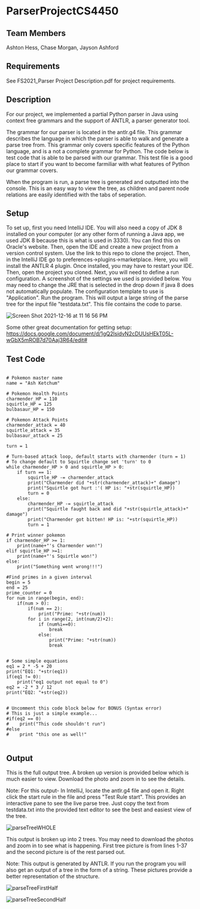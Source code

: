 # ParserProjectCS4450

## Team Members
Ashton Hess, Chase Morgan, Jayson Ashford

## Requirements
See FS2021_Parser Project Description.pdf for project requirements.

## Description 
For our project, we implemented a partial Python parser in Java using context free grammars and the support of ANTLR, a parser generator tool. 

The grammar for our parser is located in the antlr.g4 file. This grammar describes the language in which the parser is able to walk and generate a parse tree from. This grammar only covers specific features of the Python language, and is a not a complete grammar for Python. The code below is test code that is able to be parsed with our grammar. This test file is a good place to start if you want to become farmiliar with what features of Python our grammar covers.

When the program is run, a parse tree is generated and outputted into the console. This is an easy way to view the tree, as children and parent node relations are easily identified with the tabs of seperation. 

## Setup
To set up, first you need IntelliJ IDE.  You will also need a copy of JDK 8 installed on your computer (or any other form of running a Java app, we used JDK 8 because this is what is used in 3330). You can find this on Oracle's website. Then, open the IDE and create a new project from a version control system. Use the link to this repo to clone the project. Then, in the IntelliJ IDE go to preferences->plugins->marketplace. Here, you will install the ANTLR 4 plugin. Once installed, you may have to restart your IDE. Then, open the project you cloned. Next, you will need to define a run configuration. A screenshot of the settings we used is provided below. You may need to change the JRE that is selected in the drop down if java 8 does not automatically populate. The configuration template to use is "Application". Run the program. This will output a large string of the parse tree for the input file "testdata.txt". This file contains the code to parse. 


![Screen Shot 2021-12-16 at 11 16 56 PM](https://user-images.githubusercontent.com/79738205/146492896-85459564-77db-444d-87a9-638fcaefebf5.png)

Some other great documentation for getting setup:
https://docs.google.com/document/d/1gQ2lsidvN2cDUUsHEkT05L-wGbX5mROB7d70Aaj3R64/edit#


## Test Code

```

# Pokemon master name
name = "Ash Ketchum"

# Pokemon Health Points
charmender_HP = 110
squirtle_HP = 125
bulbasaur_HP = 150

# Pokemon Attack Points
charmender_attack = 40
squirtle_attack = 35
bulbasaur_attack = 25

turn = 1

# Turn-based attack loop, default starts with charmender (turn = 1)
# To change default to Squirtle change set 'turn' to 0
while charmender_HP > 0 and squirtle_HP > 0:
    if turn == 1:
        squirtle_HP -= charmender_attack
        print("Charmender did "+str(charmender_attack)+" damage")
        print("Squirtle got hurt :'( HP is: "+str(squirtle_HP))
        turn = 0
    else:
        charmender_HP -= squirtle_attack
        print("Squirtle faught back and did "+str(squirtle_attack)+" damage")
        print("Charmender got bitten! HP is: "+str(squirtle_HP))
        turn = 1

# Print winner pokemon
if charmender_HP >= 1:
    print(name+"'s Charmender won!")
elif squirtle_HP >=1:
    print(name+"'s Squirtle won!")
else:
    print("Something went wrong!!!")

#Find primes in a given interval
begin = 5
end = 25
prime_counter = 0
for num in range(begin, end):
    if(num > 0):
        if(num == 2):
            print("Prime: "+str(num))
        for i in range(2, int(num/2)+2):
            if (num%i==0):
                break
            else:
                print("Prime: "+str(num))
                break


# Some simple equations
eq1 = 2 * -5 + 20
print("EQ1: "+str(eq1))
if(eq1 != 0):
    print("eq1 output not equal to 0")
eq2 = -2 * 3 / 12
print("EQ2: "+str(eq2))


# Uncomment this code block below for BONUS (Syntax error)
# This is just a simple example...
#if(eq2 == 0)
#    print("This code shouldn't run")
#else
#    print "this one as well!"


```

## Output
This is the full output tree. A broken up version is provided below which is much easier to view. Download the photo and zoom in to see the details. 

Note: For this output- In IntelliJ, locate the antlr.g4 file and open it. Right click the start rule in the file and press "Test Rule start". This provides an interactive pane to see the live parse tree. Just copy the text from testdata.txt into the provided text editor to see the best and easiest view of the tree.

![parseTreeWHOLE](https://user-images.githubusercontent.com/79738205/146495770-9853985f-34a1-4464-be4a-2c6a718eb2ba.png)

This output is broken up into 2 trees. You may need to download the photos and zoom in to see what is happening. First tree picture is from lines 1-37 and the second picture is of the rest parsed out.

Note: This output is generated by ANTLR. If you run the program you will also get an output of a tree in the form of a string. These pictures provide a better representation of the structure. 

![parseTreeFirstHalf](https://user-images.githubusercontent.com/79738205/146495081-f1796565-9c2b-47f7-bef7-4f9a92eb5cbe.png)


![parseTreeSecondHalf](https://user-images.githubusercontent.com/79738205/146495109-45a2b3b6-6672-4a58-b85d-c11fc5a7810a.png)

